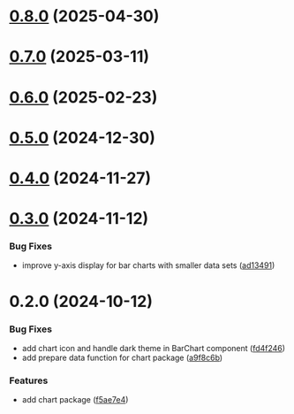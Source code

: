 # [0.8.0](https://github.com/rango-exchange/rango-client/compare/charts@0.7.0...charts@0.8.0) (2025-04-30)



# [0.7.0](https://github.com/rango-exchange/rango-client/compare/charts@0.6.0...charts@0.7.0) (2025-03-11)



# [0.6.0](https://github.com/rango-exchange/rango-client/compare/charts@0.5.0...charts@0.6.0) (2025-02-23)



# [0.5.0](https://github.com/rango-exchange/rango-client/compare/charts@0.4.0...charts@0.5.0) (2024-12-30)



# [0.4.0](https://github.com/rango-exchange/rango-client/compare/charts@0.3.0...charts@0.4.0) (2024-11-27)



# [0.3.0](https://github.com/rango-exchange/rango-client/compare/charts@0.2.0...charts@0.3.0) (2024-11-12)


### Bug Fixes

* improve y-axis display for bar charts with smaller data sets ([ad13491](https://github.com/rango-exchange/rango-client/commit/ad1349157f38d172ae2028981881ae4276ddab8d))



# 0.2.0 (2024-10-12)


### Bug Fixes

* add chart icon and handle dark theme in BarChart component ([fd4f246](https://github.com/rango-exchange/rango-client/commit/fd4f24684e42deb1b47fb9a6584ac4f9a1519599))
* add prepare data function for chart package ([a9f8c6b](https://github.com/rango-exchange/rango-client/commit/a9f8c6b092ca5343756e220238c943dbc369a62b))


### Features

* add chart package ([f5ae7e4](https://github.com/rango-exchange/rango-client/commit/f5ae7e449ec1e385188ff904e9d59862fa8ef1d2))



